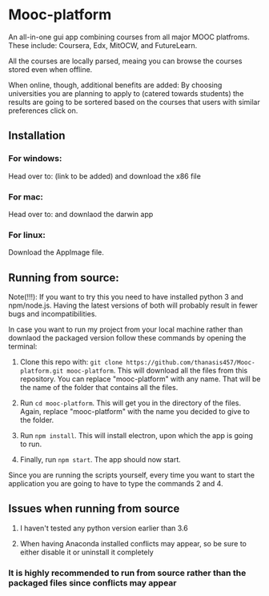 # Mooc-platform
An all-in-one gui app combining courses from all major MOOC platfroms. These include: Coursera, Edx, MitOCW, and FutureLearn.

All the courses are locally parsed, meaing you can browse the courses stored even when offline.

When online, though, additional benefits are added:
By choosing universities you are planning to apply to (catered towards students) the results are going to be sortered based on the courses that users with similar preferences click on.

## Installation
### For windows:

Head over to: (link to be added) and download the x86 file

### For mac:

Head over to: and downlaod the darwin app

### For linux:

Download the AppImage file.

## Running from source:

Note(!!!): If you want to try this you need to have installed python 3 and npm/node.js. Having the latest versions of both will probably result in fewer bugs and incompatibilities.

In case you want to run my project from your local machine rather than downlaod the packaged version follow these commands by opening the terminal:

1. Clone this repo with: ```git clone https://github.com/thanasis457/Mooc-platform.git mooc-platform```.
This will download all the files from this repository. You can replace "mooc-platform" with any name. That will be the name of the folder that contains all the files.

2. Run ```cd mooc-platform```. This will get you in the directory of the files. Again, replace "mooc-platform" with the name you decided to give to the folder.

3. Run ```npm install```. This will install electron, upon which the app is going to run.

4. Finally, run ``npm start``. The app should now start.

Since you are running the scripts yourself, every time you want to start the application you are going to have to type the commands 2 and 4.

## Issues when running from source
1. I haven't tested any python version earlier than 3.6

2. When having Anaconda installed conflicts may appear, so be sure to either disable it or uninstall it completely

### It is highly recommended to run from source rather than the packaged files since conflicts may appear


